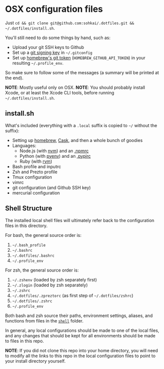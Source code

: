 OSX configuration files
=======================

Just `cd && git clone git@github.com:sohkai/.dotfiles.git && ~/.dotfiles/install.sh`.

You'll still need to do some things by hand, such as:

- Upload your git SSH keys to Github
- Set up a [git signing key](https://git-scm.com/book/en/v2/Git-Tools-Signing-Your-Work) in
  `~/.gitconfig`
- Set up [homebrew's git token](https://gist.github.com/christopheranderton/8644743)
  (`HOMEBREW_GITHUB_API_TOKEN`) in your resulting `~/.profile_env`.

So make sure to follow some of the messages (a summary will be printed at the end).

**NOTE**: Mostly useful only on OSX.
**NOTE**: You should probably install Xcode, or at least the Xcode CLI tools, before running
`~/.dotfiles/install.sh`.

install.sh
----------

What's included (everything with a `.local` suffix is copied to `~/` without the suffix):

- Setting up [homebrew](http://brew.sh/), [Cask](https://caskroom.github.io/), and then a whole
  bunch of goodies
- Languages:
    - Node.js (with [nvm](https://github.com/creationix/nvm)) and an [.npmrc](./.npmrc)
    - Python (with [pyenv](https://github.com/yyuu/pyenv)) and an [.pypirc](./.pypirc)
    - Ruby (with [rvm](https://rvm.io/))
- Bash profile and inputrc
- Zsh and Prezto profile
- Tmux configuration
- vimrc
- git configuration (and Github SSH key)
- mercurial configuration

Shell Structure
---------------

The installed local shell files will ultimately refer back to the configuration files in this
directory.

For bash, the general source order is:

1. `~/.bash_profile`
1. `~/.bashrc`
1. `~/.dotfiles/.bashrc`
1. `~/.profile_env`

For zsh, the general source order is:

1. `~/.zshenv` (loaded by zsh separately first)
1. `~/.zlogin` (loaded by zsh separately)
1. `~/.zshrc`
1. `~/.dotfiles/.zpreztorc` (as first step of `~/.dotfiles/zshrc`)
1. `~/.dotfiles/.zshrc`
1. `~/.profile_env`

Both bash and zsh source their paths, environment settings, aliases, and functions from files in the
[`shell`](./shell) folder.

In general, any local configurations should be made to one of the local files, and any changes that
should be kept for all environments should be made to files in this repo.

**NOTE**: If you did not clone this repo into your home directory, you will need to modify all the
links to this repo in the local configuration files to point to your install directory yourself.
